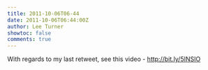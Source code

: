 ```yaml
---
title: 2011-10-06T06-44
date: 2011-10-06T06:44:00Z
author: Lee Turner
showtoc: false
comments: true
---
```


With regards to my last retweet, see this video - http://bit.ly/5INSIO

